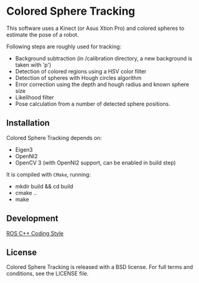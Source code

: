 # Colored Sphere Tracking

This software uses a Kinect (or Asus Xtion Pro) and colored spheres to estimate the pose of a robot. 

Following steps are roughly used for tracking:
- Background subtraction (in /calibration directory, a new background is taken with 'p')
- Detection of colored regions using a HSV color filter
- Detection of spheres with Hough circles algorithm
- Error correction using the depth and hough radius and known sphere size
- Likelihood filter
- Pose calculation from a number of detected sphere positions.



## Installation

Colored Sphere Tracking depends on:
- Eigen3
- OpenNI2
- OpenCV 3 (with OpenNI2 support, can be enabled in build step)

It is compiled with `CMake`, running:
- mkdir build && cd build
- cmake ..
- make



## Development

[ROS C++ Coding Style](http://wiki.ros.org/CppStyleGuide)



## License

Colored Sphere Tracking is released with a BSD license. For full terms and conditions, see the LICENSE file.